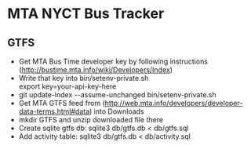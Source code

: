 # MTA NYCT Bus Tracker
## GTFS
* Get MTA Bus Time developer key by following instructions (http://bustime.mta.info/wiki/Developers/Index)
* Write that key into bin/setenv-private.sh  
  export key=your-api-key-here
* git update-index --assume-unchanged bin/setenv-private.sh 
* Get MTA GTFS feed from (http://web.mta.info/developers/developer-data-terms.html#data) into Downloads
* mkdir GTFS and unzip downloaded file there
* Create sqlite gtfs db: sqlite3 db/gtfs.db < db/gtfs.sql 
* Add activity table: sqlite3 db/gtfs.db < db/activity.sql
